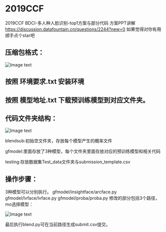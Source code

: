 # 2019CCF
2019CCF BDCI-多人种人脸识别-top1方案与部分代码
方案PPT讲解
https://discussion.datafountain.cn/questions/2244?new=0
如果觉得对你有用顺手点个star吧

## 压缩包格式：
![Image text](https://github.com/themostnewone/2019ccf/blob/master/img-folder/1.png)

## 按照 环境要求.txt 安装环境

## 按照 模型地址.txt 下载预训练模型到对应文件夹。

## 代码文件夹结构：
![Image text](https://github.com/themostnewone/2019ccf/blob/master/img-folder/2.png)

blendsub:初始空文件夹，存放每个模型产生的概率文件

gfmodel:里面存放了3种模型，每个文件夹里面存放对应的预训练模型和相关代码

testing:存放数据集Test_data文件夹与submission_template.csv

## 操作步骤：
3种模型可以分别执行。
gfmodel/insightface/arcface.py
gfmodel/lvface/lvface.py
gfmodel/proba/proba.py
修改的部分包括3个路径，mo选择模型：

![Image text](https://github.com/themostnewone/2019ccf/blob/master/img-folder/3.png)

最后执行blend.py可在当前路径生成submit.csv提交。
